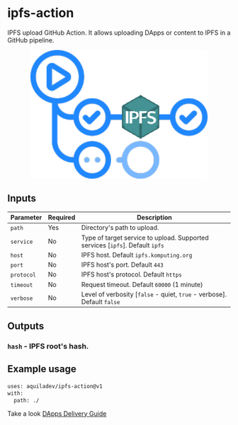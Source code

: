 # ipfs-action
IPFS upload GitHub Action. It allows uploading DApps or content to IPFS in a GitHub pipeline.

<p align="center">
  <img width="400" src="assets/ipfs-action.png" alt="ipfs action">
</p>

## Inputs
Parameter     |Required |Description
---           |---      |---
`path`        |Yes      |Directory's path to upload.
`service`     |No       |Type of target service to upload. Supported services [`ipfs`]. Default `ipfs`
`host`        |No       |IPFS host. Default `ipfs.komputing.org`
`port`        |No       |IPFS host's port. Default `443`
`protocol`    |No       |IPFS host's protocol. Default `https`
`timeout`     |No       |Request timeout. Default `60000` (1 minute)
`verbose`     |No       |Level of verbosity [`false` - quiet, `true` - verbose]. Default `false`

## Outputs

### `hash` - IPFS root's hash.

## Example usage

```
uses: aquiladev/ipfs-action@v1
with:
  path: ./
```

Take a look [DApps Delivery Guide](https://dapps-delivery-guide.readthedocs.io/)